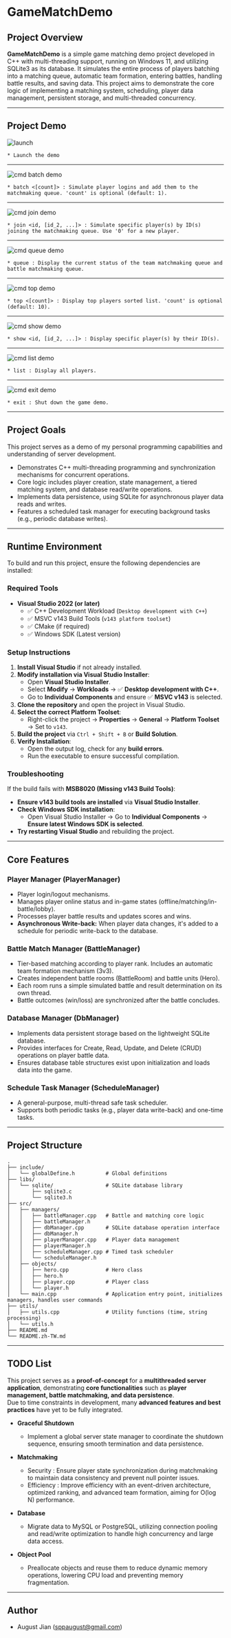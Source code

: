 # GameMatchDemo

## Project Overview

**GameMatchDemo** is a simple game matching demo project developed in C++ with multi-threading support, running on Windows 11, and utilizing SQLite3 as its database.
It simulates the entire process of players batching into a matching queue, automatic team formation, entering battles, handling battle results, and saving data.
This project aims to demonstrate the core logic of implementing a matching system, scheduling, player data management, persistent storage, and multi-threaded concurrency.

---
## Project Demo

![launch](images/demo/startup-1.png)
```
* Launch the demo
```
---
![cmd batch demo](images/demo/batch-1.png)
```
* batch <[count]> : Simulate player logins and add them to the matchmaking queue. 'count' is optional (default: 1).
```
---
![cmd join demo](images/demo/join-1.png)
```
* join <id, [id_2, ...]> : Simulate specific player(s) by ID(s) joining the matchmaking queue. Use '0' for a new player.
```
---

![cmd queue demo](images/demo/queue-2.png)
```
* queue : Display the current status of the team matchmaking queue and battle matchmaking queue.
```
---

![cmd top demo](images/demo/top-1.png)
```
* top <[count]> : Display top players sorted list. 'count' is optional (default: 10).
```
---
![cmd show demo](images/demo/show-1.png)
```
* show <id, [id_2, ...]> : Display specific player(s) by their ID(s).
```
---

![cmd list demo](images/demo/list-1.png)
```
* list : Display all players.
```
---
![cmd exit demo](images/demo/exit-1.png)
```
* exit : Shut down the game demo.
```
---

## Project Goals

This project serves as a demo of my personal programming capabilities and understanding of server development.
* Demonstrates C++ multi-threading programming and synchronization mechanisms for concurrent operations.
* Core logic includes player creation, state management, a tiered matching system, and database read/write operations.
* Implements data persistence, using SQLite for asynchronous player data reads and writes.
* Features a scheduled task manager for executing background tasks (e.g., periodic database writes).
---
## Runtime Environment
To build and run this project, ensure the following dependencies are installed:

### Required Tools
- **Visual Studio 2022 (or later)**  
  - ✅ C++ Development Workload (`Desktop development with C++`)  
  - ✅ MSVC v143 Build Tools (`v143 platform toolset`)  
  - ✅ CMake (if required)  
  - ✅ Windows SDK (Latest version)  

### Setup Instructions
1. **Install Visual Studio** if not already installed.
2. **Modify installation via Visual Studio Installer**:
   - Open **Visual Studio Installer**.
   - Select **Modify** → **Workloads** → ✅ **Desktop development with C++**.
   - Go to **Individual Components** and ensure ✅ **MSVC v143** is selected.
3. **Clone the repository** and open the project in Visual Studio.
4. **Select the correct Platform Toolset**:
   - Right-click the project → **Properties** → **General** → **Platform Toolset** → Set to `v143`.
5. **Build the project** via `Ctrl + Shift + B` or **Build Solution**.
6. **Verify Installation**:
   - Open the output log, check for any **build errors**.
   - Run the executable to ensure successful compilation.

### Troubleshooting
If the build fails with **MSB8020 (Missing v143 Build Tools)**:
- **Ensure v143 build tools are installed** via **Visual Studio Installer**.
- **Check Windows SDK installation**:
  - Open Visual Studio Installer → Go to **Individual Components** → **Ensure latest Windows SDK is selected**.
- **Try restarting Visual Studio** and rebuilding the project.
---
## Core Features

### Player Manager (PlayerManager)
* Player login/logout mechanisms.
* Manages player online status and in-game states (offline/matching/in-battle/lobby).
* Processes player battle results and updates scores and wins.
* **Asynchronous Write-back:** When player data changes, it's added to a schedule for periodic write-back to the database.

### Battle Match Manager (BattleManager)
* Tier-based matching according to player rank. Includes an automatic team formation mechanism (3v3).
* Creates independent battle rooms (BattleRoom) and battle units (Hero).
* Each room runs a simple simulated battle and result determination on its own thread.
* Battle outcomes (win/loss) are synchronized after the battle concludes.

### Database Manager (DbManager)
* Implements data persistent storage based on the lightweight SQLite database.
* Provides interfaces for Create, Read, Update, and Delete (CRUD) operations on player battle data.
* Ensures database table structures exist upon initialization and loads data into the game.

### Schedule Task Manager (ScheduleManager)
* A general-purpose, multi-thread safe task scheduler.
* Supports both periodic tasks (e.g., player data write-back) and one-time tasks.
---
## Project Structure
```
.
├── include/
│   └── globalDefine.h          # Global definitions
├── libs/
│   └── sqlite/                 # SQLite database library
│       ├── sqlite3.c
│       └── sqlite3.h
├── src/
│   ├── managers/
│   │   ├── battleManager.cpp   # Battle and matching core logic
│   │   ├── battleManager.h
│   │   ├── dbManager.cpp       # SQLite database operation interface
│   │   ├── dbManager.h
│   │   ├── playerManager.cpp   # Player data management
│   │   ├── playerManager.h
│   │   ├── scheduleManager.cpp # Timed task scheduler
│   │   └── scheduleManager.h
│   ├── objects/
│   │   ├── hero.cpp            # Hero class
│   │   ├── hero.h
│   │   ├── player.cpp          # Player class
│   │   └── player.h
│   └── main.cpp                # Application entry point, initializes managers, handles user commands
├── utils/
│   ├── utils.cpp               # Utility functions (time, string processing)
│   └── utils.h
├── README.md
└── README.zh-TW.md
```
---
## TODO List

This project serves as a **proof-of-concept** for a **multithreaded server application**, demonstrating **core functionalities** such as **player management, battle matchmaking, and data persistence**.  
Due to time constraints in development, many **advanced features and best practices** have yet to be fully integrated.  

  * **Graceful Shutdown**

    - Implement a global server state manager to coordinate the shutdown sequence, ensuring smooth termination and data persistence.</details>

  * **Matchmaking**

    - Security : Ensure player state synchronization during matchmaking to maintain data consistency and prevent null pointer issues.
    - Efficiency : Improve efficiency with an event-driven architecture, optimized ranking, and advanced team formation, aiming for O(log N) performance.

  * **Database**

    - Migrate data to MySQL or PostgreSQL, utilizing connection pooling and read/write optimization to handle high concurrency and large data access.</details>

  * **Object Pool**

    - Preallocate objects and reuse them to reduce dynamic memory operations, lowering CPU load and preventing memory fragmentation.</details>

---
## Author

* August Jian (sppaugust@gmail.com)